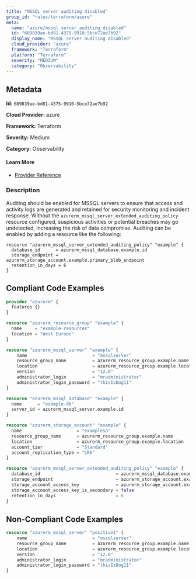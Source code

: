 ```yaml
---
title: "MSSQL server auditing disabled"
group_id: "rules/terraform/azure"
meta:
  name: "azure/mssql_server_auditing_disabled"
  id: "609839ae-bd81-4375-9910-5bce72ae7b92"
  display_name: "MSSQL server auditing disabled"
  cloud_provider: "azure"
  framework: "Terraform"
  platform: "Terraform"
  severity: "MEDIUM"
  category: "Observability"
---
```

## Metadata

**Id:** `609839ae-bd81-4375-9910-5bce72ae7b92`

**Cloud Provider:** azure

**Framework:** Terraform

**Severity:** Medium

**Category:** Observability

#### Learn More

 - [Provider Reference](https://registry.terraform.io/providers/hashicorp/azurerm/latest/docs/resources/mssql_server)

### Description

 Auditing should be enabled for MSSQL servers to ensure that access and activity logs are generated and retained for security monitoring and incident response. Without the `azurerm_mssql_server_extended_auditing_policy` resource configured, suspicious activities or potential breaches may go undetected, increasing the risk of data compromise. Auditing can be enabled by adding a resource like the following:

```
resource "azurerm_mssql_server_extended_auditing_policy" "example" {
  database_id      = azurerm_mssql_database.example.id
  storage_endpoint = azurerm_storage_account.example.primary_blob_endpoint
  retention_in_days = 6
}
```


## Compliant Code Examples
```terraform
provider "azurerm" {
  features {}
}

resource "azurerm_resource_group" "example" {
  name     = "example-resources"
  location = "West Europe"
}

resource "azurerm_mssql_server" "example" {
    name                         = "mssqlserver"
    resource_group_name          = azurerm_resource_group.example.name
    location                     = azurerm_resource_group.example.location
    version                      = "12.0"
    administrator_login          = "mradministrator"
    administrator_login_password = "thisIsDog11"
}

resource "azurerm_mssql_database" "example" {
  name      = "example-db"
  server_id = azurerm_mssql_server.example.id
}

resource "azurerm_storage_account" "example" {
  name                     = "examplesa"
  resource_group_name      = azurerm_resource_group.example.name
  location                 = azurerm_resource_group.example.location
  account_tier             = "Standard"
  account_replication_type = "LRS"
}

resource "azurerm_mssql_server_extended_auditing_policy" "example" {
  database_id                             = azurerm_mssql_database.example.id
  storage_endpoint                        = azurerm_storage_account.example.primary_blob_endpoint
  storage_account_access_key              = azurerm_storage_account.example.primary_access_key
  storage_account_access_key_is_secondary = false
  retention_in_days                       = 6
}

```
## Non-Compliant Code Examples
```terraform
resource "azurerm_mssql_server" "positive1" {
    name                         = "mssqlserver"
    resource_group_name          = azurerm_resource_group.example.name
    location                     = azurerm_resource_group.example.location
    version                      = "12.0"
    administrator_login          = "mradministrator"
    administrator_login_password = "thisIsDog11"
}
```